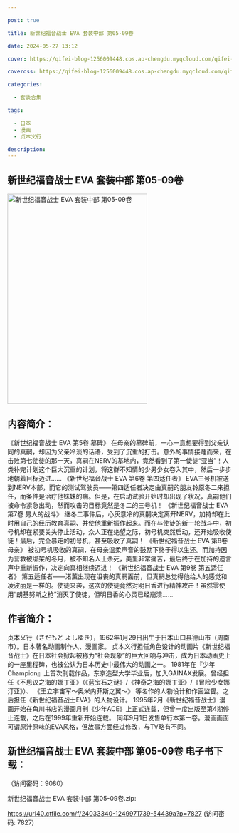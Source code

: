 ```yaml
---

post: true

title: 新世纪福音战士 EVA 套装中部 第05-09卷

date: 2024-05-27 13:12

cover: https://qifei-blog-1256009448.cos.ap-chengdu.myqcloud.com/qifei-blog/65f6aed39f345e8d0329db42.jpg

coveross: https://qifei-blog-1256009448.cos.ap-chengdu.myqcloud.com/qifei-blog/65f6aed39f345e8d0329db42.jpg

categories:

  - 套装合集

tags:

  - 日本
  - 漫画
  - 贞本义行

description:
---
```


## 新世纪福音战士 EVA 套装中部 第05-09卷
<img alt="新世纪福音战士 EVA 套装中部 第05-09卷 " class="aligncenter loading" data-was-processed="true" decoding="async" fetchpriority="high" height="471" src="https://qifei-blog-1256009448.cos.ap-chengdu.myqcloud.com/qifei-blog/65f6aed39f345e8d0329db42.jpg " style="cursor: zoom-in;" width="314"/>

## 内容简介：

《新世纪福音战士 EVA 第5卷 墓碑》 在母亲的墓碑前，一心一意想要得到父亲认同的真嗣，却因为父亲冷淡的话语，受到了沉重的打击。意外的事情接踵而来，在击败第七使徒的那一天，真嗣在NERV的基地内，竟然看到了第一使徒“亚当”！人类补完计划这个巨大沉重的计划，将这群不知情的少男少女卷入其中，然后一步步地朝着目标迈进…… 《新世纪福音战士 EVA 第6卷 第四适任者》 EVA三号机被送到NERV本部，而它的测试驾驶员——第四适任者决定由真嗣的朋友铃原冬二来担任，而条件是治疗他妹妹的病。但是，在启动试验开始时却出现了状况，真嗣他们被命令紧急出动，然而攻击的目标竟然是冬二的三号机！ 《新世纪福音战士 EVA 第7卷 男人的战斗》 继冬二事件后，心灰意冷的真嗣决定离开NERV，加持却在此时用自己的经历教育真嗣、并使他重新振作起来。而在与使徒的新一轮战斗中，初号机却在紧要关头停止活动，众人正在绝望之际，初号机突然启动，还开始吸收使徒！最后，完全暴走的初号机，甚至吸收了真嗣！ 《新世纪福音战士 EVA 第8卷 母亲》 被初号机吸收的真嗣，在母亲温柔声音的鼓励下终于得以生还。而加持因为营救被绑架的冬月，被不知名人士杀死，美里非常痛苦，最后终于在加持的遗言声中重新振作，决定向真相继续迈进！ 《新世纪福音战士 EVA 第9卷 第五适任者》 第五适任者——渚薰出现在沮丧的真嗣面前，但真嗣总觉得他给人的感觉和凌波丽是一样的。使徒来袭，这次的使徒竟然对明日香进行精神攻击！虽然零使用“朗基努斯之枪”消灭了使徒，但明日香的心灵已经崩溃……

## 作者简介：

贞本义行（さだもと よしゆき），1962年1月29日出生于日本山口县德山市（周南市）。日本著名动画制作人、漫画家。 贞本义行担任角色设计的动画片《新世纪福音战士》在日本社会掀起被称为“社会现象”的巨大回响与冲击，成为日本动画史上的一座里程碑，也被公认为日本历史中最伟大的动画之一。 1981年在『少年Champion』上首次刊载作品，东京造型大学毕业后，加入GAINAX发展。曾经担任《不思议之海的娜丁亚》（《蓝宝石之谜》/《神奇之海的娜丁亚》/《冒险少女娜汀亚》）、 《王立宇宙军～奥米内菲斯之翼～》 等名作的人物设计和作画监督。之后担任《新世纪福音战士EVA》的人物设计。 1995年2月《新世纪福音战士》漫画开始在角川书店的漫画月刊《少年ACE》上正式连载，但曾一度出版至第4期停止连载，之后在1999年重新开始连载。 同年9月1日发售单行本第一卷。漫画画面可谓原汁原味的EVA风格，但故事方面经过修改，与TV略有不同。

## 新世纪福音战士 EVA 套装中部 第05-09卷 电子书下载：

 （访问密码：9080）

新世纪福音战士 EVA 套装中部 第05-09卷.zip: 

https://url40.ctfile.com/f/24033340-1249971739-54439a?p=7827 (访问密码: 7827)
